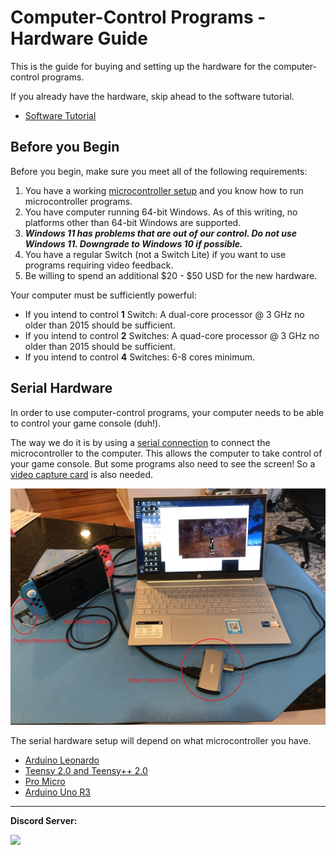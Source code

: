 # Computer-Control Programs - Hardware Guide

This is the guide for buying and setting up the hardware for the computer-control programs.

If you already have the hardware, skip ahead to the software tutorial.
- [Software Tutorial](/Wiki/Software/README.md)


## Before you Begin

Before you begin, make sure you meet all of the following requirements:

1. You have a working [microcontroller setup](https://github.com/PokemonAutomation/Microcontroller) and you know how to run microcontroller programs.
2. You have computer running 64-bit Windows. As of this writing, no platforms other than 64-bit Windows are supported.
3. ***Windows 11 has problems that are out of our control. Do not use Windows 11. Downgrade to Windows 10 if possible.***
4. You have a regular Switch (not a Switch Lite) if you want to use programs requiring video feedback.
5. Be willing to spend an additional $20 - $50 USD for the new hardware.

Your computer must be sufficiently powerful:

- If you intend to control **1** Switch: A dual-core processor @ 3 GHz no older than 2015 should be sufficient.
- If you intend to control **2** Switches: A quad-core processor @ 3 GHz no older than 2015 should be sufficient.
- If you intend to control **4** Switches: 6-8 cores minimum.


## Serial Hardware

In order to use computer-control programs, your computer needs to be able to control your game console (duh!).

The way we do it is by using a [serial connection](https://en.wikipedia.org/wiki/Serial_port) to connect the microcontroller to the computer. This allows the computer to take control of your game console. But some programs also need to see the screen! So a [video capture card](VideoHardware.md) is also needed.

<img src="/Wiki/Hardware/images/serial-setup.jpg">


The serial hardware setup will depend on what microcontroller you have.

- [Arduino Leonardo](ArduinoLeonardo.md)
- [Teensy 2.0 and Teensy++ 2.0](Teensy2.md)
- [Pro Micro](ProMicro.md)
- [Arduino Uno R3](ArduinoUnoR3.md)


<hr>

**Discord Server:** 

[<img src="https://canary.discordapp.com/api/guilds/695809740428673034/widget.png?style=banner2">](https://discord.gg/cQ4gWxN)


